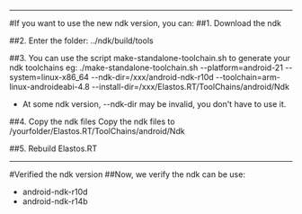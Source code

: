
***
#If you want to use the new ndk version, you can:
##1. Download the ndk

##2. Enter the folder: ../ndk/build/tools

##3. You can use the script make-standalone-toolchain.sh to generate your ndk toolchains
eg:
./make-standalone-toolchain.sh --platform=android-21 --system=linux-x86_64 --ndk-dir=/xxx/android-ndk-r10d --toolchain=arm-linux-androideabi-4.8 --install-dir=/xxx/Elastos.RT/ToolChains/android/Ndk

* At some ndk version, --ndk-dir may be invalid, you don't have to use it.

##4. Copy the ndk files
Copy the ndk files to /yourfolder/Elastos.RT/ToolChains/android/Ndk

##5. Rebuild Elastos.RT
  
  
  
  
***
#Verified the ndk version
##Now, we verify the ndk can be use:
* android-ndk-r10d
* android-ndk-r14b

